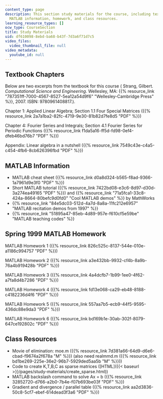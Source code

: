 ```yaml
---
content_type: page
description: This section study materials for the course, including textbook chapters,
  MATLAB information, homework, and class resources.
learning_resource_types: []
ocw_type: CourseSection
title: Study Materials
uid: df610098-8ebd-ba68-b43f-7d3a6f71d7c5
video_files:
  video_thumbnail_file: null
video_metadata:
  youtube_id: null
---
```


Textbook Chapters
-----------------

Below are two excerpts from the textbook for this course ( Strang, Gilbert. _Computational Science and Engineering_. Wellesley, MA: {{% resource_link "787351ff-7000-4567-8527-5ea12a54d9f6" "Wellesley-Cambridge Press" %}}, 2007. ISBN: 9780961408817.).

Chapter 1: Applied Linear Algebra; Section 1.1 Four Special Matrices ({{% resource_link 2a7a1ba2-82fc-4719-9e30-81b82d7fe8d5 "PDF" %}})

Chapter 4: Fourier Series and Integrals; Section 4.1 Fourier Series for Periodic Functions ({{% resource_link f1da5a16-ff5d-fd98-0ef4-dfeb46bd76b7 "PDF" %}})

Appendix: Linear algebra in a nutshell ({{% resource_link 7549c43e-c4a5-c454-4fb6-8cb626396fbd "PDF" %}})

MATLAB Information
------------------

*   MATLAB cheat sheet ({{% resource_link d0a8d324-b565-f8ad-9366-1a7961d9e3f0 "PDF" %}})
*   Short MATLAB tutorial ({{% resource_link 7422bd08-e3c6-8d97-d30d-3a274ea49165 "PDF" %}}) and {{% resource_link "71a5fca1-33c8-424a-8664-80befc9d0fd0" "Cool MATLAB demos" %}} by MathWorks
*   {{% resource_link "84e5dc03-512d-4a7d-8a8a-11fc212e6957" "MATLAB recitation demos from 1997" %}}
*   {{% resource_link "51895a47-85eb-4d89-957e-f610cf5e59be" "MATLAB teaching codes" %}}

Spring 1999 MATLAB Homework
---------------------------

MATLAB Homework 1 ({{% resource_link 826c525c-8137-544e-010e-a1186c994757 "PDF" %}})

MATLAB Homework 2 ({{% resource_link a3e432bb-9932-cf4b-8a9b-76a4b919428b "PDF" %}})

MATLAB Homework 3 ({{% resource_link 4a4dcfb7-1b99-1ee0-4f62-a7fa8d4b7286 "PDF" %}})

MATLAB Homework 4 ({{% resource_link fd13e068-ca29-eb48-8188-c4182236d4f6 "PDF" %}})

MATLAB Homework 5 ({{% resource_link 557aa7b5-ecb9-44f5-9595-436dc88e9da3 "PDF" %}})

MATLAB Homework 6 ({{% resource_link bd169b1e-30ab-302f-8079-647ce192802c "PDF" %}})

Class Resources
---------------

*   Movie of elimination: moe.m ({{% resource_link 7d381a66-64d9-d6e6-cbad-f9674a2f678a "M" %}}) (also need realmmd.m ({{% resource_link bd1be269-225e-36e2-96b7-5929ded5aa5b "M" %}}))
*   Code to create K,T,B,C as sparse matrices ([HTML]({{< baseurl >}}/pages/study-materials/create_sparse.html))
*   MATLAB backslash command to solve Ax = b ({{% resource_link 32852720-d766-a2b0-7b4e-f07b693be03f "PDF" %}})
*   Gradient and divergence / parallel table ({{% resource_link aa2d3836-50c8-5cf7-ebef-614dead3f3a6 "PDF" %}})